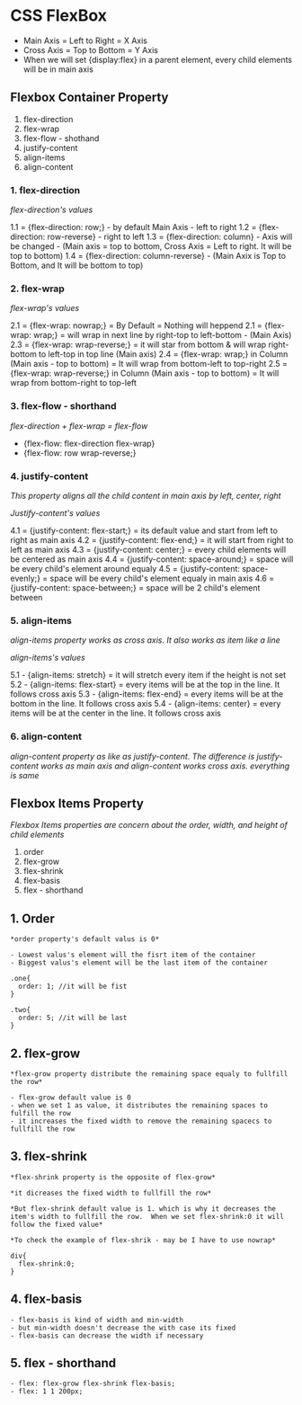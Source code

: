 # CSS FlexBox

 - Main Axis = Left to Right = X Axis
 - Cross Axis = Top to Bottom = Y Axis
 - When we will set {display:flex} in a parent element, every child elements will be in main axis

## Flexbox Container Property

 1. flex-direction
 2. flex-wrap
 3. flex-flow - shothand
 4. justify-content
 5. align-items
 6. align-content



 ### 1. flex-direction 


  *flex-direction's values*

  1.1 = {flex-direction: row;} - by default Main Axis - left to right
  1.2 = {flex-direction: row-reverse} - right to left
  1.3 = {flex-direction: column} - Axis will be changed - (Main axis = top to bottom, Cross Axis = Left to right. It will be top to bottom) 
  1.4 = {flex-direction: column-reverse} - (Main Axix is Top to Bottom, and It will be bottom to top)

 ### 2. flex-wrap
 
 *flex-wrap's values*

  2.1 = {flex-wrap: nowrap;} = By Default = Nothing will heppend
  2.1 = {flex-wrap: wrap;} = will wrap in next line by right-top to left-bottom - (Main Axis)
  2.3 = {flex-wrap: wrap-reverse;} = it will star from bottom & will wrap right-bottom to left-top in top line (Main axis)
  2.4 = {flex-wrap: wrap;} in Column (Main axis - top to bottom) = It will wrap from bottom-left to top-right
  2.5 = {flex-wrap: wrap-reverse;} in Column (Main axis - top to bottom) = It will wrap from bottom-right to top-left
 





 ### 3. flex-flow - shorthand

 *flex-direction + flex-wrap = flex-flow*

  - {flex-flow: flex-direction flex-wrap}
  - {flex-flow: row wrap-reverse;}





 ### 4. justify-content

  *This property aligns all the child content in main axis by left, center, right*

  *Justify-content's values*

  4.1 = {justify-content: flex-start;} = its default value and start from left to right as main axis
  4.2 = {justify-content: flex-end;} = it will start from right to left as main axis
  4.3 = {justify-content: center;} = every child elements will be centered as main axis
  4.4 = {justify-content: space-around;} = space will be every child's element around equaly
  4.5 = {justify-content: space-evenly;} = space will be every child's element equaly in main axis
  4.6 = {justify-content: space-between;} = space will be 2 child's element between




 ### 5. align-items

  *align-items property works as cross axis. It also works as item like a line*

  *align-items's values*

  5.1 - {align-items: stretch} = it will stretch every item if the height is not set
  5.2 - {align-items: flex-start} = every items will be at the top in the line. It follows cross axis
  5.3 - {align-items: flex-end} = every items will be at the bottom in the line. It follows cross axis
  5.4 - {align-items: center} = every items will be at the center in the line. It follows cross axis
 
 ### 6. align-content

   *align-content property as like as  justify-content. The difference is justify-content works as main axis and align-content works cross axis. everything is same*










## Flexbox Items Property

  *Flexbox Items properties are concern about the order, width, and height of child elements*
  
  1. order
  2. flex-grow
  3. flex-shrink
  4. flex-basis
  5. flex - shorthand

  ## 1. Order
    
    *order property's default valus is 0*

    - Lowest valus's element will the fisrt item of the container
    - Biggest valus's element will be the last item of the container

    .one{
      order: 1; //it will be fist 
    }

    .two{
      order: 5; //it will be last
    } 
  
  ## 2. flex-grow

    *flex-grow property distribute the remaining space equaly to fullfill the row*

    - flex-grow default value is 0
    - when we set 1 as value, it distributes the remaining spaces to fulfill the row
    - it increases the fixed width to remove the remaining spacecs to fullfill the row

  ## 3. flex-shrink

    *flex-shrink property is the opposite of flex-grow*

    *it dicreases the fixed width to fullfill the row*

    *But flex-shrink default value is 1. which is why it decreases the item's width to fullfill the row.  When we set flex-shrink:0 it will follow the fixed value*

    *To check the example of flex-shrik - may be I have to use nowrap*

    div{
      flex-shrink:0;
    }

  
  ## 4. flex-basis

    - flex-basis is kind of width and min-width
    - but min-width doesn't decrease the with case its fixed
    - flex-basis can decrease the width if necessary

  ## 5. flex - shorthand

    - flex: flex-grow flex-shrink flex-basis;
    - flex: 1 1 200px;


